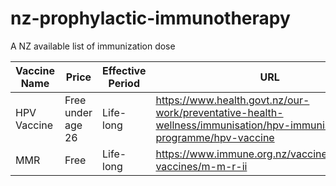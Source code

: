 # nz-prophylactic-immunotherapy
A NZ available list of immunization dose

| Vaccine Name | Price | Effective Period | URL |
| --- | --- | --- | --- |
| HPV Vaccine| Free under age 26 | Life-long | https://www.health.govt.nz/our-work/preventative-health-wellness/immunisation/hpv-immunisation-programme/hpv-vaccine |
| MMR | Free | Life-long | https://www.immune.org.nz/vaccines/available-vaccines/m-m-r-ii |
